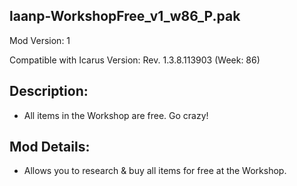laanp-WorkshopFree_v1_w86_P.pak
----------------------------------------------------------------------
Mod Version: 1

Compatible with Icarus Version: Rev. 1.3.8.113903 (Week: 86)

## Description:
- All items in the Workshop are free. Go crazy!

## Mod Details:
- Allows you to research & buy all items for free at the Workshop.






